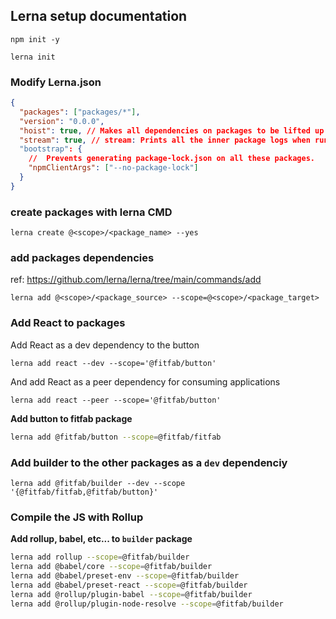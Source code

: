 ## Lerna setup documentation

`npm init -y`

`lerna init`

### Modify Lerna.json

```json
{
  "packages": ["packages/*"],
  "version": "0.0.0",
  "hoist": true, // Makes all dependencies on packages to be lifted up to the root so we de-dupe.
  "stream": true, // stream: Prints all the inner package logs when run.
  "bootstrap": {
    //  Prevents generating package-lock.json on all these packages.
    "npmClientArgs": ["--no-package-lock"]
  }
}
```

### create packages with lerna CMD

`lerna create @<scope>/<package_name> --yes`

### add packages dependencies

ref: https://github.com/lerna/lerna/tree/main/commands/add

`lerna add @<scope>/<package_source> --scope=@<scope>/<package_target>`

### Add React to packages

Add React as a dev dependency to the button

`lerna add react --dev --scope='@fitfab/button'`

And add React as a peer dependency for consuming applications

`lerna add react --peer --scope='@fitfab/button'`

**Add button to fitfab package**

```bash
lerna add @fitfab/button --scope=@fitfab/fitfab
```

### Add builder to the other packages as a `dev` dependenciy

`lerna add @fitfab/builder --dev --scope '{@fitfab/fitfab,@fitfab/button}'`

### Compile the JS with Rollup

**Add rollup, babel, etc... to `builder` package**

```bash
lerna add rollup --scope=@fitfab/builder
lerna add @babel/core --scope=@fitfab/builder
lerna add @babel/preset-env --scope=@fitfab/builder
lerna add @babel/preset-react --scope=@fitfab/builder
lerna add @rollup/plugin-babel --scope=@fitfab/builder
lerna add @rollup/plugin-node-resolve --scope=@fitfab/builder
```
